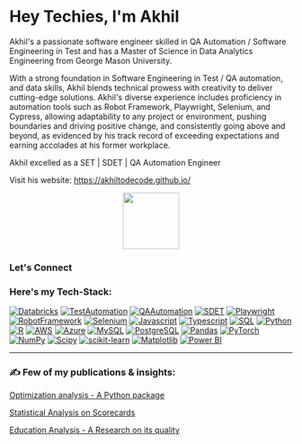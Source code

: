 # Hey Techies, I'm Akhil 

Akhil's a passionate software engineer skilled in QA Automation / Software Engineering in Test and has a Master of Science in Data Analytics Engineering from George Mason University. 

With a strong foundation in Software Engineering in Test / QA automation, and data skills, Akhil blends technical prowess with creativity to deliver cutting-edge solutions. Akhil's diverse experience includes proficiency in automation tools such as Robot Framework, Playwright, Selenium, and Cypress, allowing adaptability to any project or environment, pushing boundaries and driving positive change, and consistently going above and beyond, as evidenced by his track record of exceeding expectations and earning accolades at his former workplace.

Akhil excelled as a SET | SDET | QA Automation Engineer

Visit his website: https://akhiltodecode.github.io/ <div id="header" align="center">
  <img src="https://media.giphy.com/media/vLlpbDafjgHystuJ0a/giphy.gif" width="100"/>
</div>


### Let's Connect


### Here's my Tech-Stack:
[![Databricks](https://img.shields.io/badge/Databricks-FF5733?style=flat&logo=databricks&logoColor=white)](https://databricks.com/)
[![TestAutomation](https://img.shields.io/badge/Test%20Automation-00C300?style=flat)](https://en.wikipedia.org/wiki/Test_automation)
[![QAAutomation](https://img.shields.io/badge/QA%20Automation-00C300?style=flat)](https://en.wikipedia.org/wiki/Test_automation)
[![SDET](https://img.shields.io/badge/SDET-00C300?style=flat)](https://en.wikipedia.org/wiki/Software_development_engineer_in_test)
[![Playwright](https://img.shields.io/badge/Playwright-57e8e5?style=flat&logo=playwright&logoColor=white)](https://playwright.dev/)
[![RobotFramework](https://img.shields.io/badge/Robot%20Framework-000000?style=flat&logo=robot-framework&logoColor=white)](https://robotframework.org/)
[![Selenium](https://img.shields.io/badge/Selenium-43B02A?style=flat&logo=selenium&logoColor=white)](https://www.selenium.dev/)
[![Javascript](https://img.shields.io/badge/Javascript-F7DF1E?style=flat&logo=javascript&logoColor=black)](https://developer.mozilla.org/en-US/docs/Web/JavaScript)
[![Typescript](https://img.shields.io/badge/Typescript-3178C6?style=flat&logo=typescript&logoColor=white)](https://www.typescriptlang.org/)
[![SQL](https://img.shields.io/badge/SQL-003B57?style=flat&logo=sql&logoColor=white)](https://en.wikipedia.org/wiki/SQL)
[![Python](https://img.shields.io/badge/Python-3776AB?style=flat&logo=python&logoColor=white)](https://www.python.org/)
[![R](https://img.shields.io/badge/R-276DC3?style=flat&logo=r&logoColor=white)](https://www.r-project.org/)
[![AWS](https://img.shields.io/badge/AWS-232F3E?style=flat&logo=amazon-aws&logoColor=white)](https://aws.amazon.com/)
[![Azure](https://img.shields.io/badge/Azure-0089D6?style=flat&logo=microsoft-azure&logoColor=white)](https://azure.microsoft.com/)
[![MySQL](https://img.shields.io/badge/MySQL-4479A1?style=flat&logo=mysql&logoColor=white)](https://www.mysql.com/)
[![PostgreSQL](https://img.shields.io/badge/PostgreSQL-336791?style=flat&logo=postgresql&logoColor=white)](https://www.postgresql.org/)
[![Pandas](https://img.shields.io/badge/Pandas-150458?style=flat&logo=pandas&logoColor=white)](https://pandas.pydata.org/)
[![PyTorch](https://img.shields.io/badge/PyTorch-EE4C2C?style=flat&logo=pytorch&logoColor=white)](https://pytorch.org/)
[![NumPy](https://img.shields.io/badge/NumPy-013243?style=flat&logo=numpy&logoColor=white)](https://numpy.org/)
[![Scipy](https://img.shields.io/badge/Scipy-8CAAE6?style=flat&logo=scipy&logoColor=white)](https://www.scipy.org/)
[![scikit-learn](https://img.shields.io/badge/scikit--learn-F7931E?style=flat&logo=scikit-learn&logoColor=white)](https://scikit-learn.org/)
[![Matplotlib](https://img.shields.io/badge/Matplotlib-3776AB?style=flat&logo=matplotlib&logoColor=white)](https://matplotlib.org/)
[![Power BI](https://img.shields.io/badge/Power%20BI-F2C811?style=flat&logo=power-bi&logoColor=white)](https://powerbi.microsoft.com/)

---

### :writing_hand: Few of my publications & insights:
[Optimization analysis - A Python package](https://pypi.org/project/optimize-device-analysis/)

[Statistical Analysis on Scorecards](https://mason.gmu.edu/~akeerthi/Proposal_home.html)

[Education Analysis - A Research on its quality](https://mason.gmu.edu/~akeerthi/Proposal_home.html)


